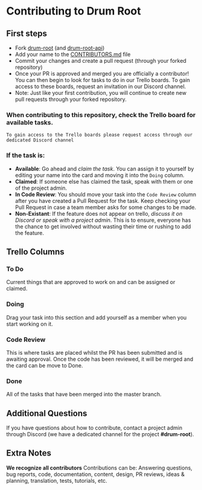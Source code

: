 # Contributing to Drum Root

## First steps

- Fork [drum-root](https://github.com/zero-to-mastery/drum-root) (and [drum-root-api](https://github.com/zero-to-mastery/drum-root-api))
- Add your name to the [CONTRIBUTORS.md](https://github.com/zero-to-mastery/drum-root/blob/master/CONTRIBUTORS.md) file
- Commit your changes and create a pull request (through your forked repository)
- Once your PR is approved and merged you are officially a contributor! You can then begin to look for tasks to do in our Trello boards. To gain access to these boards, request an invitation in our Discord channel.
- Note: Just like your first contribution, you will continue to create new pull requests through your forked repository.

### When contributing to this repository, check the Trello board for available tasks.

`To gain access to the Trello boards please request access through our dedicated Discord channel`

### If the task is:

- **Available**: Go ahead and _claim the task_. You can assign it to yourself by editing your name into the card and moving it into the `Doing` column.
- **Claimed**: If someone else has claimed the task, speak with them or one of the project admin.
- **In Code Review**: You should move your task into the `Code Review` column after you have created a Pull Request for the task. Keep checking your Pull Request in case a team member asks for some changes to be made.
- **Non-Existant**: If the feature does not appear on trello, _discuss it on Discord or speak with a project admin_. This is to ensure, everyone has the chance to get involved without wasting their time or rushing to add the feature.

## Trello Columns

### To Do

Current things that are approved to work on and can be assigned or claimed.

### Doing

Drag your task into this section and add yourself as a member when you start working on it.

### Code Review

This is where tasks are placed whilst the PR has been submitted and is awaiting approval. Once the code has been reviewed, it will be merged and the card can be move to Done.

### Done

All of the tasks that have been merged into the master branch.

## Additional Questions

If you have questions about how to contribute, contact a project admin through Discord (we have a dedicated channel for the project **#drum-root**).

## Extra Notes

**We recognize all contributors**
Contributions can be:
Answering questions, bug reports, code, documentation, content, design, PR reviews, ideas & planning, translation, tests, tutorials, etc.
